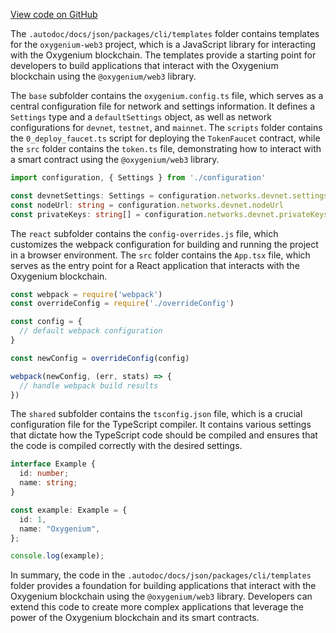 [View code on GitHub](https://github.com/oxygenium-network/oxygenium-web3/.autodoc/docs/json/packages/cli/templates)

The `.autodoc/docs/json/packages/cli/templates` folder contains templates for the `oxygenium-web3` project, which is a JavaScript library for interacting with the Oxygenium blockchain. The templates provide a starting point for developers to build applications that interact with the Oxygenium blockchain using the `@oxygenium/web3` library.

The `base` subfolder contains the `oxygenium.config.ts` file, which serves as a central configuration file for network and settings information. It defines a `Settings` type and a `defaultSettings` object, as well as network configurations for `devnet`, `testnet`, and `mainnet`. The `scripts` folder contains the `0_deploy_faucet.ts` script for deploying the `TokenFaucet` contract, while the `src` folder contains the `token.ts` file, demonstrating how to interact with a smart contract using the `@oxygenium/web3` library.

```typescript
import configuration, { Settings } from './configuration'

const devnetSettings: Settings = configuration.networks.devnet.settings
const nodeUrl: string = configuration.networks.devnet.nodeUrl
const privateKeys: string[] = configuration.networks.devnet.privateKeys
```

The `react` subfolder contains the `config-overrides.js` file, which customizes the webpack configuration for building and running the project in a browser environment. The `src` folder contains the `App.tsx` file, which serves as the entry point for a React application that interacts with the Oxygenium blockchain.

```javascript
const webpack = require('webpack')
const overrideConfig = require('./overrideConfig')

const config = {
  // default webpack configuration
}

const newConfig = overrideConfig(config)

webpack(newConfig, (err, stats) => {
  // handle webpack build results
})
```

The `shared` subfolder contains the `tsconfig.json` file, which is a crucial configuration file for the TypeScript compiler. It contains various settings that dictate how the TypeScript code should be compiled and ensures that the code is compiled correctly with the desired settings.

```typescript
interface Example {
  id: number;
  name: string;
}

const example: Example = {
  id: 1,
  name: "Oxygenium",
};

console.log(example);
```

In summary, the code in the `.autodoc/docs/json/packages/cli/templates` folder provides a foundation for building applications that interact with the Oxygenium blockchain using the `@oxygenium/web3` library. Developers can extend this code to create more complex applications that leverage the power of the Oxygenium blockchain and its smart contracts.
